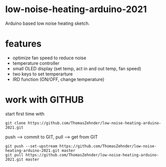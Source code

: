 # low-noise-heating-arduino-2021
Arduino based low noise heating sketch. 

# features
* optimize fan speed to reduce noise
* temperature controller
* small OLED display (set temp, act in and out temp, fan speed)
* two keys to set temperarture
* IRD function (ON/OFF, change temperature)



# work with GITHUB
start first time with 

    git clone https://github.com/ThomasZehnder/low-noise-heating-arduino-2021.git

push --> commit to GIT, pull --> get from GIT

    git push --set-upstream https://github.com/ThomasZehnder/low-noise-heating-arduino-2021.git master
    git pull https://github.com/ThomasZehnder/low-noise-heating-arduino-2021.git master
